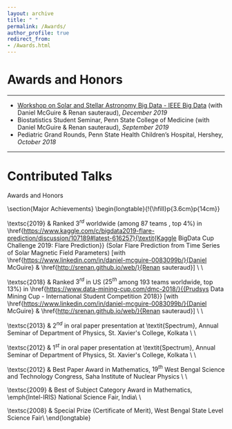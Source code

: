 ```yaml
---
layout: archive
title: " "
permalink: /Awards/
author_profile: true
redirect_from: 
- /Awards.html
---
```


# Awards and Honors

---

* <span style ="color:purple"> [Workshop on Solar and Stellar Astronomy Big Data - IEEE Big Data](https://grid.cs.gsu.edu/rangryk/workshops/SABID19/default.html)</span> (with Daniel McGuire & Renan sauteraud), *December 2019*
* Biostatistics Student Seminar, Penn State College of Medicine (with Daniel McGuire & Renan sauteraud), *September 2019*
* Pediatric Grand Rounds, Penn State Health Children’s Hospital, Hershey, *October 2018*

---

# Contributed Talks
Awards and Honors


\section{Major Achievements}
\begin{longtable}{!{\hfill}p{3.6cm}p{14cm}}

\textsc{2019} & Ranked $3^{rd}$ worldwide (among $87$ teams
, top $4$\%) in \href{https://www.kaggle.com/c/bigdata2019-flare-prediction/discussion/107189#latest-616257}{\textit{Kaggle BigData Cup Challenge 2019: Flare Prediction}} (Solar Flare Prediction from Time Series of Solar Magnetic Field Parameters) [with \href{https://www.linkedin.com/in/daniel-mcguire-0083099b/}{Daniel McGuire} \& \href{http://srenan.github.io/web/}{Renan sauteraud}] \\ \\ 

\textsc{2018} & Ranked $3^{rd}$ in US ($25^{th}$ among $193$ teams worldwide, top $13$\%) in \href{https://www.data-mining-cup.com/dmc-2018/}{{Prudsys Data Mining Cup - International Student Competition 2018}} [with \href{https://www.linkedin.com/in/daniel-mcguire-0083099b/}{Daniel McGuire} \& \href{http://srenan.github.io/web/}{Renan sauteraud}] \\ \\ 

\textsc{2013} & $2^{nd}$ in oral paper presentation at \textit{Spectrum}, Annual Seminar of Department of Physics, St. Xavier's College, Kolkata \\ \\

\textsc{2012} & $1^{st}$ in oral paper presentation at \textit{Spectrum}, Annual Seminar of Department of Physics, St. Xavier's College, Kolkata \\ \\

\textsc{2012} & Best Paper Award in Mathematics, $19^{th}$ West Bengal Science and Technology Congress, Saha Institute of Nuclear Physics \\ \\

\textsc{2009} & Best of Subject Category Award in Mathematics, \emph{Intel-IRIS} National Science Fair, India\\ \\
 
\textsc{2008} & Special Prize (Certificate of Merit), West Bengal State Level Science Fair\\
\end{longtable}
